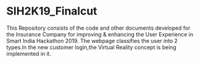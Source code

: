 # SIH2K19_Finalcut
This Repository consists of the code and other documents developed for the Insurance Company for improving & enhancing the User Experience  in Smart India Hackathon 2019.
The webpage classifies the user into 2 types.In the new customer login,the Virtual Reality concept is being implemented in it.

